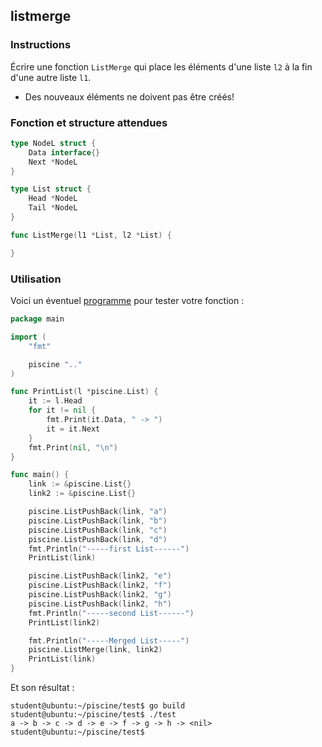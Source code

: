 ## listmerge

### Instructions

Écrire une fonction `ListMerge` qui place les éléments d'une liste `l2` à la fin d'une autre liste `l1`.

- Des nouveaux éléments ne doivent pas être créés!

### Fonction et structure attendues

```go
type NodeL struct {
	Data interface{}
	Next *NodeL
}

type List struct {
	Head *NodeL
	Tail *NodeL
}

func ListMerge(l1 *List, l2 *List) {

}
```

### Utilisation

Voici un éventuel [programme](TODO-LINK) pour tester votre fonction :

```go
package main

import (
	"fmt"

	piscine ".."
)

func PrintList(l *piscine.List) {
	it := l.Head
	for it != nil {
		fmt.Print(it.Data, " -> ")
		it = it.Next
	}
	fmt.Print(nil, "\n")
}

func main() {
	link := &piscine.List{}
	link2 := &piscine.List{}

	piscine.ListPushBack(link, "a")
	piscine.ListPushBack(link, "b")
	piscine.ListPushBack(link, "c")
	piscine.ListPushBack(link, "d")
	fmt.Println("-----first List------")
	PrintList(link)

	piscine.ListPushBack(link2, "e")
	piscine.ListPushBack(link2, "f")
	piscine.ListPushBack(link2, "g")
	piscine.ListPushBack(link2, "h")
	fmt.Println("-----second List------")
	PrintList(link2)

	fmt.Println("-----Merged List-----")
	piscine.ListMerge(link, link2)
	PrintList(link)
}
```

Et son résultat :

```console
student@ubuntu:~/piscine/test$ go build
student@ubuntu:~/piscine/test$ ./test
a -> b -> c -> d -> e -> f -> g -> h -> <nil>
student@ubuntu:~/piscine/test$
```

